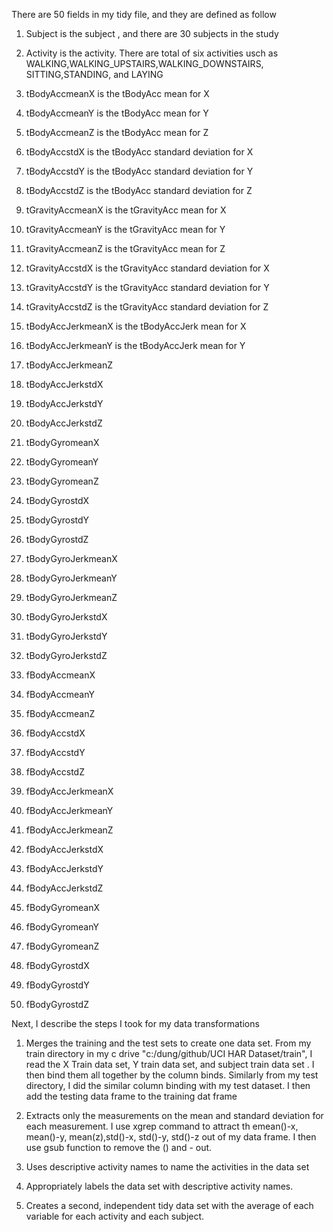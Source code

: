 There are 50 fields in my tidy file, and they are defined as follow

1. Subject  is the subject , and there are 30 subjects in the study

2.  Activity is the activity. There are total of six activities usch as WALKING,WALKING_UPSTAIRS,WALKING_DOWNSTAIRS,
    SITTING,STANDING, and LAYING

3. tBodyAccmeanX is the tBodyAcc mean for X

4. tBodyAccmeanY is the tBodyAcc mean for Y

5. tBodyAccmeanZ is the tBodyAcc mean for Z

6. tBodyAccstdX is the tBodyAcc standard deviation for X

7. tBodyAccstdY is the tBodyAcc standard deviation for Y

8. tBodyAccstdZ is the tBodyAcc standard deviation for Z

9. tGravityAccmeanX is the tGravityAcc mean for X

10. tGravityAccmeanY is the tGravityAcc mean for Y

11. tGravityAccmeanZ is the tGravityAcc mean for Z

12. tGravityAccstdX is the tGravityAcc standard deviation for X

13.  tGravityAccstdY is the tGravityAcc standard deviation for Y

14.  tGravityAccstdZ is the tGravityAcc standard deviation for Z

15. tBodyAccJerkmeanX is the tBodyAccJerk mean for X

16. tBodyAccJerkmeanY is the tBodyAccJerk mean for Y

17. tBodyAccJerkmeanZ 

18. tBodyAccJerkstdX 

19. tBodyAccJerkstdY

20. tBodyAccJerkstdZ

21. tBodyGyromeanX

22. tBodyGyromeanY

23. tBodyGyromeanZ

24. tBodyGyrostdX

25.  tBodyGyrostdY

26.  tBodyGyrostdZ 

27. tBodyGyroJerkmeanX 

28. tBodyGyroJerkmeanY 

29. tBodyGyroJerkmeanZ 

30. tBodyGyroJerkstdX

31.  tBodyGyroJerkstdY 

32. tBodyGyroJerkstdZ 

33. fBodyAccmeanX 

34. fBodyAccmeanY 

35. fBodyAccmeanZ

36.  fBodyAccstdX 

37. fBodyAccstdY 

38. fBodyAccstdZ 

39. fBodyAccJerkmeanX 

40. fBodyAccJerkmeanY 

41. fBodyAccJerkmeanZ 

42. fBodyAccJerkstdX 

43. fBodyAccJerkstdY 

44. fBodyAccJerkstdZ 

45. fBodyGyromeanX 

46. fBodyGyromeanY 

47. fBodyGyromeanZ

48.  fBodyGyrostdX 

49. fBodyGyrostdY 

50. fBodyGyrostdZ


Next, I describe the steps I took for my data transformations

1. Merges the training and the test sets to create one data set. 
   From my train directory in my c drive "c:/dung/github/UCI HAR Dataset/train", I read the X Train data set, Y train      data  set, and subject train data set . I then bind them all together by the column binds. 
   Similarly from my test directory, I did the similar column binding with my test dataset.
   I then add the testing data frame to the training dat frame


2. Extracts only the measurements on the mean and standard deviation for each measurement.
   I use xgrep command to attract th emean()-x, mean()-y,  mean(z),std()-x, std()-y, std()-z out of my data frame. I       then use gsub function to remove the () and - out. 

3. Uses descriptive activity names to name the activities in the data set

4. Appropriately labels the data set with descriptive activity names. 

5. Creates a second, independent tidy data set with the average of each variable for each activity and each subject. 

